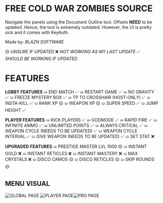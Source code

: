 # FREE COLD WAR ZOMBIES SOURCE
Navigate the panels using the Document Outline tool. Offsets **NEED** to be updated. Hence, the tool is extremely outdated. However, the UI is pretty sick and it comes with KeyAuth.

Made by: *BLAZN SOFTWARE*

🟡 *UNSURE IF UPDATED*
❌ *NOT WORKING AS MY LAST UPDATE*
✅ *SHOULD BE WORKING IF UPDATED*

# FEATURES
**LOBBY FEATURES**
➯ END MATCH ✅
➯ RESTART GAME ✅
➯ NO GRAVITY ✅
➯ FREEZE MYSTERY BOX ✅
➯ TP TO CROSSHAIR (HOST-ONLY) ✅
➯ INSTA-KILL ✅
➯ RANK XP 🟡
➯ WEAPON XP 🟡
➯ SUPER SPEED ✅
➯ JUMP HEIGHT ✅

**PLAYER FEATURES**
➯ KICK PLAYERS ✅
➯ GODMODE ✅
➯ RAPID FIRE ✅
➯ INFINITE AMMO ✅
➯ UNLIMITED POINTS ✅
➯ ALWAYS CRITICAL ✅
➯ WEAPON CYCLE (NEEDS TO BE UPDATED) ✅
➯ WEAPON CYCLE INTERVAL ✅
➯ GIVE WEAPON (NEEDS TO BE UPDATED) ✅
➯ SET STAT ❌

**UPGRADED FEATURES**
➯ PRESTIGE MASTER LVL 1000 🟡
➯ INSTANT GOLD ❌
➯ INSTANT RETICLES ❌
➯ INSTANT MASTERY ❌
➯ MAX CRYSTALS ❌
➯ DISCO CAMOS 🟡
➯ DISCO RETICLES 🟡
➯ SKIP ROUNDS 🟡

## MENU VISUAL
![GLOBAL PAGE](https://i.imgur.com/eGsOiWE.png)
![PLAYER PAGE](https://i.imgur.com/VzjgUxP.png)![PRO PAGE](https://i.imgur.com/L7Tygja.png)

